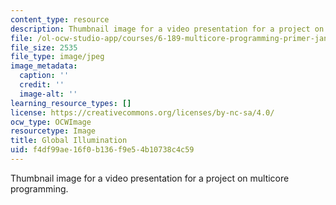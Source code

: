```yaml
---
content_type: resource
description: Thumbnail image for a video presentation for a project on multicore programming.
file: /ol-ocw-studio-app/courses/6-189-multicore-programming-primer-january-iap-2007/f4df99ae16f0b136f9e54b10738c4c59_p1.jpg
file_size: 2535
file_type: image/jpeg
image_metadata:
  caption: ''
  credit: ''
  image-alt: ''
learning_resource_types: []
license: https://creativecommons.org/licenses/by-nc-sa/4.0/
ocw_type: OCWImage
resourcetype: Image
title: Global Illumination
uid: f4df99ae-16f0-b136-f9e5-4b10738c4c59
---
```

Thumbnail image for a video presentation for a project on multicore programming.
